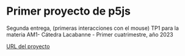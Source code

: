 # Primer proyecto de p5js
Segunda entrega, (primeras interacciones con el mouse) TP1 para la materia AM1- Cátedra Lacabanne - Primer cuatrimestre, año 2023

[URL del proyecto]( https://editor.p5js.org/Tizi_ana/full/h_MRQXWw3 ) 